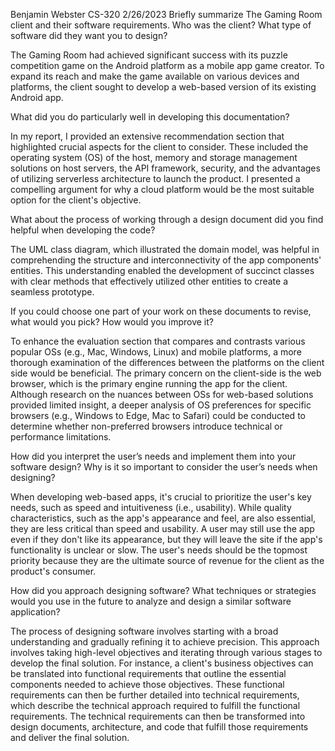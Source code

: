 Benjamin Webster CS-320 2/26/2023
Briefly summarize The Gaming Room client and their software requirements. Who was the client? What type of software did they want you to design?

The Gaming Room had achieved significant success with its puzzle competition game on the Android platform as a mobile app game creator. To expand its reach and make    the game available on various devices and platforms, the client sought to develop a web-based version of its existing Android app.

What did you do particularly well in developing this documentation?

In my report, I provided an extensive recommendation section that highlighted crucial aspects for the client to consider. These included the operating system (OS) of the host, memory and storage management solutions on host servers, the API framework, security, and the advantages of utilizing serverless architecture to launch the product. I presented a compelling argument for why a cloud platform would be the most suitable option for the client's objective.

What about the process of working through a design document did you find helpful when developing the code?

The UML class diagram, which illustrated the domain model, was helpful in comprehending the structure and interconnectivity of the app components' entities. This understanding enabled the development of succinct classes with clear methods that effectively utilized other entities to create a seamless prototype.

If you could choose one part of your work on these documents to revise, what would you pick? How would you improve it?

To enhance the evaluation section that compares and contrasts various popular OSs (e.g., Mac, Windows, Linux) and mobile platforms, a more thorough examination of the differences between the platforms on the client side would be beneficial. The primary concern on the client-side is the web browser, which is the primary engine running the app for the client. Although research on the nuances between OSs for web-based solutions provided limited insight, a deeper analysis of OS preferences for specific browsers (e.g., Windows to Edge, Mac to Safari) could be conducted to determine whether non-preferred browsers introduce technical or performance limitations.

How did you interpret the user’s needs and implement them into your software design? Why is it so important to consider the user’s needs when designing?

When developing web-based apps, it's crucial to prioritize the user's key needs, such as speed and intuitiveness (i.e., usability). While quality characteristics, such as the app's appearance and feel, are also essential, they are less critical than speed and usability. A user may still use the app even if they don't like its appearance, but they will leave the site if the app's functionality is unclear or slow. The user's needs should be the topmost priority because they are the ultimate source of revenue for the client as the product's consumer.

How did you approach designing software? What techniques or strategies would you use in the future to analyze and design a similar software application?

The process of designing software involves starting with a broad understanding and gradually refining it to achieve precision. This approach involves taking high-level objectives and iterating through various stages to develop the final solution. For instance, a client's business objectives can be translated into functional requirements that outline the essential components needed to achieve those objectives. These functional requirements can then be further detailed into technical requirements, which describe the technical approach required to fulfill the functional requirements. The technical requirements can then be transformed into design documents, architecture, and code that fulfill those requirements and deliver the final solution.
